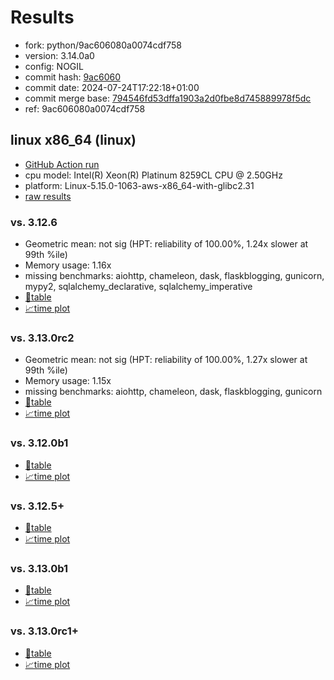 # Results

- fork: python/9ac606080a0074cdf758
- version: 3.14.0a0
- config: NOGIL
- commit hash: [9ac6060](https://github.com/python/cpython/commit/9ac6060)
- commit date: 2024-07-24T17:22:18+01:00
- commit merge base: [794546fd53dffa1903a2d0fbe8d745889978f5dc](https://github.com/python/cpython/commit/794546fd53dffa1903a2d0fbe8d745889978f5dc)
- ref: 9ac606080a0074cdf758

## linux x86_64 (linux)

- [GitHub Action run](https://github.com/facebookexperimental/free-threading-benchmarking/actions/runs/10084468262)
- cpu model: Intel(R) Xeon(R) Platinum 8259CL CPU @ 2.50GHz
- platform: Linux-5.15.0-1063-aws-x86_64-with-glibc2.31
- [raw results](bm-20240724-linux-x86_64-python-9ac606080a0074cdf758-3.14.0a0-9ac6060.json)

### vs. 3.12.6

- Geometric mean: not sig (HPT: reliability of 100.00%, 1.24x slower at 99th %ile)
- Memory usage: 1.16x
- missing benchmarks: aiohttp, chameleon, dask, flaskblogging, gunicorn, mypy2, sqlalchemy_declarative, sqlalchemy_imperative
- [📄table](bm-20240724-linux-x86_64-python-9ac606080a0074cdf758-3.14.0a0-9ac6060-vs-3.12.6.md)
- [📈time plot](bm-20240724-linux-x86_64-python-9ac606080a0074cdf758-3.14.0a0-9ac6060-vs-3.12.6.svg)

### vs. 3.13.0rc2

- Geometric mean: not sig (HPT: reliability of 100.00%, 1.27x slower at 99th %ile)
- Memory usage: 1.15x
- missing benchmarks: aiohttp, chameleon, dask, flaskblogging, gunicorn
- [📄table](bm-20240724-linux-x86_64-python-9ac606080a0074cdf758-3.14.0a0-9ac6060-vs-3.13.0rc2.md)
- [📈time plot](bm-20240724-linux-x86_64-python-9ac606080a0074cdf758-3.14.0a0-9ac6060-vs-3.13.0rc2.svg)

### vs. 3.12.0b1

- [📄table](bm-20240724-linux-x86_64-python-9ac606080a0074cdf758-3.14.0a0-9ac6060-vs-3.12.0b1.md)
- [📈time plot](bm-20240724-linux-x86_64-python-9ac606080a0074cdf758-3.14.0a0-9ac6060-vs-3.12.0b1.svg)

### vs. 3.12.5+

- [📄table](bm-20240724-linux-x86_64-python-9ac606080a0074cdf758-3.14.0a0-9ac6060-vs-3.12.5%2B.md)
- [📈time plot](bm-20240724-linux-x86_64-python-9ac606080a0074cdf758-3.14.0a0-9ac6060-vs-3.12.5%2B.svg)

### vs. 3.13.0b1

- [📄table](bm-20240724-linux-x86_64-python-9ac606080a0074cdf758-3.14.0a0-9ac6060-vs-3.13.0b1.md)
- [📈time plot](bm-20240724-linux-x86_64-python-9ac606080a0074cdf758-3.14.0a0-9ac6060-vs-3.13.0b1.svg)

### vs. 3.13.0rc1+

- [📄table](bm-20240724-linux-x86_64-python-9ac606080a0074cdf758-3.14.0a0-9ac6060-vs-3.13.0rc1%2B.md)
- [📈time plot](bm-20240724-linux-x86_64-python-9ac606080a0074cdf758-3.14.0a0-9ac6060-vs-3.13.0rc1%2B.svg)

